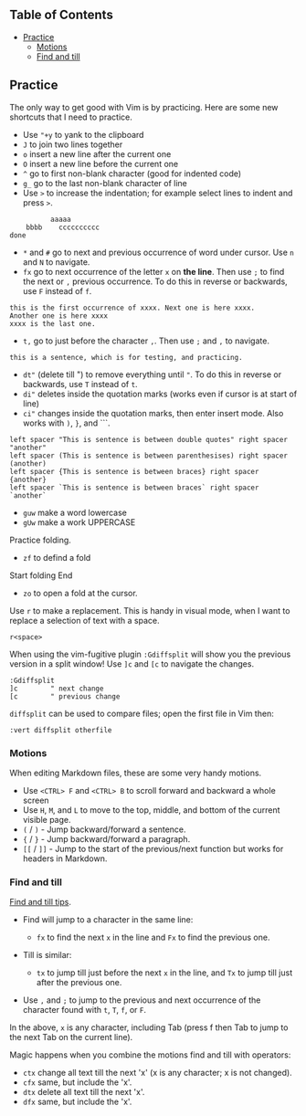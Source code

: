 ## Table of Contents

  - [Practice](#practice)
    - [Motions](#motions)
    - [Find and till](#find-and-till)

## Practice

The only way to get good with Vim is by practicing. Here are some new shortcuts that I need to practice.

* Use `"+y` to yank to the clipboard
* `J` to join two lines together
* `o` insert a new line after the current one
* `O` insert a new line before the current one
* `^` go to first non-blank character (good for indented code)
* `g_` go to the last non-blank character of line
* Use `>` to increase the indentation; for example select lines to indent and press `>`.

```
          aaaaa
    bbbb    cccccccccc
done          
```

* `*` and `#` go to next and previous occurrence of word under cursor. Use `n`
  and `N` to navigate.
* `fx` go to next occurrence of the letter `x` on **the line**. Then use `;` to find the next or `,` previous occurrence. To do this in reverse or backwards, use `F` instead of `f`.

```
this is the first occurrence of xxxx. Next one is here xxxx.
Another one is here xxxx
xxxx is the last one.
```

* `t,` go to just before the character `,`. Then use `;` and `,` to navigate.

```
this is a sentence, which is for testing, and practicing.
```

* `dt"` (delete till ") to remove everything until `"`. To do this in reverse or backwards, use `T` instead of `t`.
* `di"` deletes inside the quotation marks (works even if cursor is at start of line)
* `ci"` changes inside the quotation marks, then enter insert mode. Also works  with `)`, `}`, and ```.

```
left spacer "This is sentence is between double quotes" right spacer "another"
left spacer (This is sentence is between parenthesises) right spacer (another)
left spacer {This is sentence is between braces} right spacer {another}
left spacer `This is sentence is between braces` right spacer `another`
```

* `guw` make a word lowercase
* `gUw` make a work UPPERCASE

Practice folding.

* `zf` to defind a fold

Start
folding
End

* `zo` to open a fold at the cursor.

Use `r` to make a replacement. This is handy in visual mode, when I want to replace a selection of text with a space.

```
r<space>
```

When using the vim-fugitive plugin `:Gdiffsplit` will show you the previous version in a split window! Use `]c` and `[c` to navigate the changes.

```
:Gdiffsplit
]c        " next change
[c        " previous change
```

`diffsplit` can be used to compare files; open the first file in Vim then:

```
:vert diffsplit otherfile
```

### Motions

When editing Markdown files, these are some very handy motions.

* Use `<CTRL> F` and `<CTRL> B` to scroll forward and backward a whole screen
* Use `H`, `M`, and `L` to move to the top, middle, and bottom of the current visible page.
* `(` / `)` - Jump backward/forward a sentence.
* `{` / `}` - Jump backward/forward a paragraph.
* `[[` / `]]` - Jump to the start of the previous/next function but works for headers in Markdown.

### Find and till

[Find and till tips](https://vim.fandom.com/wiki/Tutorial#Find_and_till).

* Find will jump to a character in the same line:
    * `fx` to find the next `x` in the line and `Fx` to find the previous one.

* Till is similar:
    * `tx` to jump till just before the next `x` in the line, and `Tx` to jump
    till just after the previous one.

* Use `,` and `;` to jump to the previous and next occurrence of the character
  found with `t`, `T`, `f`, or `F`.

In the above, `x` is any character, including Tab (press f then Tab to jump to
the next Tab on the current line).

Magic happens when you combine the motions find and till with operators:

* `ctx` change all text till the next 'x' (x is any character; x is not changed).
* `cfx` same, but include the 'x'.
* `dtx` delete all text till the next 'x'.
* `dfx` same, but include the 'x'.
